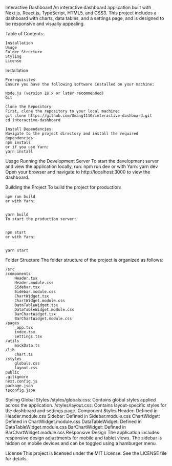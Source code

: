 Interactive Dashboard
An interactive dashboard application built with Next.js, React.js, TypeScript, HTML5, and CSS3. This project includes a dashboard with charts, data tables, and a settings page, and is designed to be responsive and visually appealing.

Table of Contents:

    Installation
    Usage
    Folder Structure
    Styling
    License

Installation

    Prerequisites
    Ensure you have the following software installed on your machine:

    Node.js (version 18.x or later recommended)
    Git
    
    Clone the Repository
    First, clone the repository to your local machine:    
    git clone https://github.com/Umang1110/interactive-dashboard.git
    cd interactive-dashboard

    Install Dependencies
    Navigate to the project directory and install the required dependencies:
    npm install
    or if you use Yarn:
    yarn install

Usage
    Running the Development Server
    To start the development server and view the application locally, run:
    npm run dev
    or with Yarn:
    yarn dev
    Open your browser and navigate to http://localhost:3000 to view the dashboard.

Building the Project
    To build the project for production:


    npm run build
    or with Yarn:


    yarn build
    To start the production server:


    npm start
    or with Yarn:


    yarn start

Folder Structure
    The folder structure of the project is organized as follows:

    /src
    /components
        Header.tsx
        Header.module.css
        Sidebar.tsx
        Sidebar.module.css
        ChartWidget.tsx
        ChartWidget.module.css
        DataTableWidget.tsx
        DataTableWidget.module.css
        BarChartWidget.tsx
        BarChartWidget.module.css
    /pages
        _app.tsx
        index.tsx
        settings.tsx
    /utils
        mockData.ts
    /lib
        chart.ts
    /styles
        globals.css
        layout.css
    public
    .gitignore
    next.config.js
    package.json
    tsconfig.json

Styling
    Global Styles
    /styles/globals.css: Contains global styles applied across the application.
    /styles/layout.css: Contains layout-specific styles for the dashboard and settings page.
    Component Styles
    Header: Defined in Header.module.css
    Sidebar: Defined in Sidebar.module.css
    ChartWidget: Defined in ChartWidget.module.css
    DataTableWidget: Defined in DataTableWidget.module.css
    BarChartWidget: Defined in BarChartWidget.module.css
    Responsive Design
    The application includes responsive design adjustments for mobile and tablet views. The sidebar is hidden on mobile devices and can be toggled using a hamburger menu.

License
This project is licensed under the MIT License. See the LICENSE file for details.